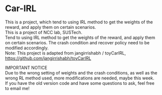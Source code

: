 # Car-IRL
This is a project, which tend to using IRL method to get the weights of the reward, and apply them on certain scenarios.  
This is a project of NCC lab, SUSTech.   
Tend to using IRL method to get the weights of the reward, and apply them on certain scenarios. 
The crash condition and recover policy need to be modified accordingly.  
Note: This project is adapted from jangirrishabh / toyCarIRL, https://github.com/jangirrishabh/toyCarIRL  

IMPORTANT NOTICE  
Due to the wrong setting of weights and the crash conditions, as well as the wrong RL method used, more modifications are needed, maybe this week.    
If you have the old version code and have some questions to ask, feel free to email me!

